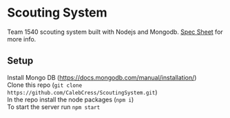 # Scouting System
Team 1540 scouting system built with Nodejs and Mongodb. [Spec Sheet](specsheet.md) for more info.

## Setup
Install Mongo DB (https://docs.mongodb.com/manual/installation/)\
Clone this repo (`git clone https://github.com/CalebCress/ScoutingSystem.git`)\
In the repo install the node packages (`npm i`)\
To start the server run `npm start`
